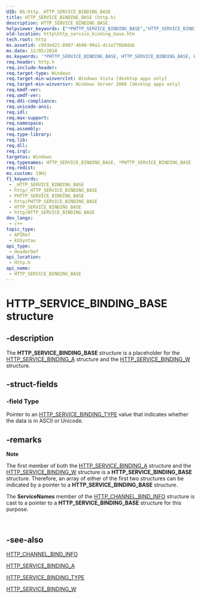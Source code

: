 ```yaml
---
UID: NS:http._HTTP_SERVICE_BINDING_BASE
title: HTTP_SERVICE_BINDING_BASE (http.h)
description: HTTP_SERVICE_BINDING_BASE.
helpviewer_keywords: ["*PHTTP_SERVICE_BINDING_BASE","HTTP_SERVICE_BINDING_BASE","HTTP_SERVICE_BINDING_BASE structure [HTTP]","PHTTP_SERVICE_BINDING_BASE","PHTTP_SERVICE_BINDING_BASE structure pointer [HTTP]","http.http_service_binding_base","http/HTTP_SERVICE_BINDING_BASE","http/PHTTP_SERVICE_BINDING_BASE"]
old-location: http\http_service_binding_base.htm
tech.root: http
ms.assetid: c9d3ed21-8987-4b98-99a1-dc1e776b0dab
ms.date: 12/05/2018
ms.keywords: '*PHTTP_SERVICE_BINDING_BASE, HTTP_SERVICE_BINDING_BASE, HTTP_SERVICE_BINDING_BASE structure [HTTP], PHTTP_SERVICE_BINDING_BASE, PHTTP_SERVICE_BINDING_BASE structure pointer [HTTP], http.http_service_binding_base, http/HTTP_SERVICE_BINDING_BASE, http/PHTTP_SERVICE_BINDING_BASE'
req.header: http.h
req.include-header: 
req.target-type: Windows
req.target-min-winverclnt: Windows Vista [desktop apps only]
req.target-min-winversvr: Windows Server 2008 [desktop apps only]
req.kmdf-ver: 
req.umdf-ver: 
req.ddi-compliance: 
req.unicode-ansi: 
req.idl: 
req.max-support: 
req.namespace: 
req.assembly: 
req.type-library: 
req.lib: 
req.dll: 
req.irql: 
targetos: Windows
req.typenames: HTTP_SERVICE_BINDING_BASE, *PHTTP_SERVICE_BINDING_BASE
req.redist: 
ms.custom: 19H1
f1_keywords:
 - _HTTP_SERVICE_BINDING_BASE
 - http/_HTTP_SERVICE_BINDING_BASE
 - PHTTP_SERVICE_BINDING_BASE
 - http/PHTTP_SERVICE_BINDING_BASE
 - HTTP_SERVICE_BINDING_BASE
 - http/HTTP_SERVICE_BINDING_BASE
dev_langs:
 - c++
topic_type:
 - APIRef
 - kbSyntax
api_type:
 - HeaderDef
api_location:
 - Http.h
api_name:
 - HTTP_SERVICE_BINDING_BASE
---
```


# HTTP_SERVICE_BINDING_BASE structure


## -description

The <b>HTTP_SERVICE_BINDING_BASE</b> structure is a placeholder for the <a href="https://docs.microsoft.com/windows/desktop/api/http/ns-http-http_service_binding_a">HTTP_SERVICE_BINDING_A</a> structure and the <a href="https://docs.microsoft.com/windows/desktop/api/http/ns-http-http_service_binding_w">HTTP_SERVICE_BINDING_W</a> structure.

## -struct-fields

### -field Type

Pointer to an <a href="https://docs.microsoft.com/windows/desktop/api/http/ne-http-http_service_binding_type">HTTP_SERVICE_BINDING_TYPE</a> value that indicates whether the data is in ASCII or Unicode.

## -remarks

<div class="alert"><b>Note</b>  <p class="note">The first member of both the  <a href="https://docs.microsoft.com/windows/desktop/api/http/ns-http-http_service_binding_a">HTTP_SERVICE_BINDING_A</a> structure and the <a href="https://docs.microsoft.com/windows/desktop/api/http/ns-http-http_service_binding_w">HTTP_SERVICE_BINDING_W</a> structure is a <b>HTTP_SERVICE_BINDING_BASE</b> structure.  Therefore, an array of either of the first two structures can be indicated by a pointer to a <b>HTTP_SERVICE_BINDING_BASE</b> structure.

<p class="note">The <b>ServiceNames</b> member of the <a href="https://docs.microsoft.com/windows/desktop/api/http/ns-http-http_channel_bind_info">HTTP_CHANNEL_BIND_INFO</a> structure is cast to a  pointer to a <b>HTTP_SERVICE_BINDING_BASE</b> structure for this purpose.

</div>
<div> </div>

## -see-also

<a href="https://docs.microsoft.com/windows/desktop/api/http/ns-http-http_channel_bind_info">HTTP_CHANNEL_BIND_INFO</a>



<a href="https://docs.microsoft.com/windows/desktop/api/http/ns-http-http_service_binding_a">HTTP_SERVICE_BINDING_A</a>



<a href="https://docs.microsoft.com/windows/desktop/api/http/ne-http-http_service_binding_type">HTTP_SERVICE_BINDING_TYPE</a>



<a href="https://docs.microsoft.com/windows/desktop/api/http/ns-http-http_service_binding_w">HTTP_SERVICE_BINDING_W</a>


